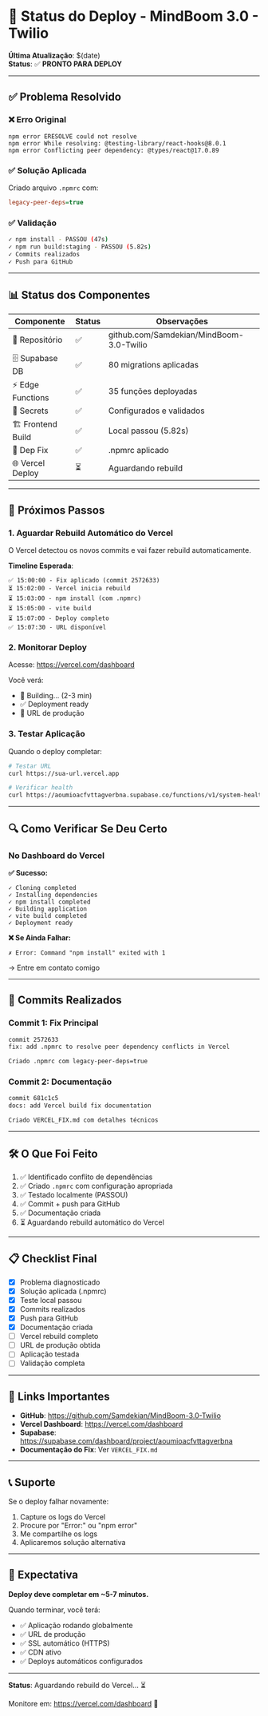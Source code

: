 # 🚀 Status do Deploy - MindBoom 3.0 - Twilio

**Última Atualização**: $(date)  
**Status**: ✅ **PRONTO PARA DEPLOY**

---

## ✅ Problema Resolvido

### ❌ Erro Original
```
npm error ERESOLVE could not resolve
npm error While resolving: @testing-library/react-hooks@8.0.1
npm error Conflicting peer dependency: @types/react@17.0.89
```

### ✅ Solução Aplicada
Criado arquivo `.npmrc` com:
```ini
legacy-peer-deps=true
```

### ✅ Validação
```bash
✓ npm install - PASSOU (47s)
✓ npm run build:staging - PASSOU (5.82s)
✓ Commits realizados
✓ Push para GitHub
```

---

## 📊 Status dos Componentes

| Componente | Status | Observações |
|------------|--------|-------------|
| 📂 Repositório | ✅ | github.com/Samdekian/MindBoom-3.0-Twilio |
| 🗄️ Supabase DB | ✅ | 80 migrations aplicadas |
| ⚡ Edge Functions | ✅ | 35 funções deployadas |
| 🔐 Secrets | ✅ | Configurados e validados |
| 🏗️ Frontend Build | ✅ | Local passou (5.82s) |
| 🔧 Dep Fix | ✅ | .npmrc aplicado |
| 🌐 Vercel Deploy | ⏳ | Aguardando rebuild |

---

## 🎯 Próximos Passos

### 1. Aguardar Rebuild Automático do Vercel
O Vercel detectou os novos commits e vai fazer rebuild automaticamente.

**Timeline Esperada**:
```
✅ 15:00:00 - Fix aplicado (commit 2572633)
⏳ 15:02:00 - Vercel inicia rebuild
⏳ 15:03:00 - npm install (com .npmrc)
⏳ 15:05:00 - vite build
⏳ 15:07:00 - Deploy completo
✅ 15:07:30 - URL disponível
```

### 2. Monitorar Deploy
Acesse: https://vercel.com/dashboard

Você verá:
- 🔄 Building... (2-3 min)
- ✅ Deployment ready
- 🔗 URL de produção

### 3. Testar Aplicação
Quando o deploy completar:
```bash
# Testar URL
curl https://sua-url.vercel.app

# Verificar health
curl https://aoumioacfvttagverbna.supabase.co/functions/v1/system-health
```

---

## 🔍 Como Verificar Se Deu Certo

### No Dashboard do Vercel

**✅ Sucesso:**
```
✓ Cloning completed
✓ Installing dependencies
✓ npm install completed
✓ Building application
✓ vite build completed
✓ Deployment ready
```

**❌ Se Ainda Falhar:**
```
✗ Error: Command "npm install" exited with 1
```
→ Entre em contato comigo

---

## 📝 Commits Realizados

### Commit 1: Fix Principal
```bash
commit 2572633
fix: add .npmrc to resolve peer dependency conflicts in Vercel

Criado .npmrc com legacy-peer-deps=true
```

### Commit 2: Documentação
```bash
commit 681c1c5
docs: add Vercel build fix documentation

Criado VERCEL_FIX.md com detalhes técnicos
```

---

## 🛠️ O Que Foi Feito

1. ✅ Identificado conflito de dependências
2. ✅ Criado `.npmrc` com configuração apropriada
3. ✅ Testado localmente (PASSOU)
4. ✅ Commit + push para GitHub
5. ✅ Documentação criada
6. ⏳ Aguardando rebuild automático do Vercel

---

## 📋 Checklist Final

- [x] Problema diagnosticado
- [x] Solução aplicada (.npmrc)
- [x] Teste local passou
- [x] Commits realizados
- [x] Push para GitHub
- [x] Documentação criada
- [ ] Vercel rebuild completo
- [ ] URL de produção obtida
- [ ] Aplicação testada
- [ ] Validação completa

---

## 🔗 Links Importantes

- **GitHub**: https://github.com/Samdekian/MindBoom-3.0-Twilio
- **Vercel Dashboard**: https://vercel.com/dashboard
- **Supabase**: https://supabase.com/dashboard/project/aoumioacfvttagverbna
- **Documentação do Fix**: Ver `VERCEL_FIX.md`

---

## 📞 Suporte

Se o deploy falhar novamente:

1. Capture os logs do Vercel
2. Procure por "Error:" ou "npm error"
3. Me compartilhe os logs
4. Aplicaremos solução alternativa

---

## 🎉 Expectativa

**Deploy deve completar em ~5-7 minutos.**

Quando terminar, você terá:
- ✅ Aplicação rodando globalmente
- ✅ URL de produção
- ✅ SSL automático (HTTPS)
- ✅ CDN ativo
- ✅ Deploys automáticos configurados

---

**Status**: Aguardando rebuild do Vercel... ⏳

Monitore em: https://vercel.com/dashboard 🚀

